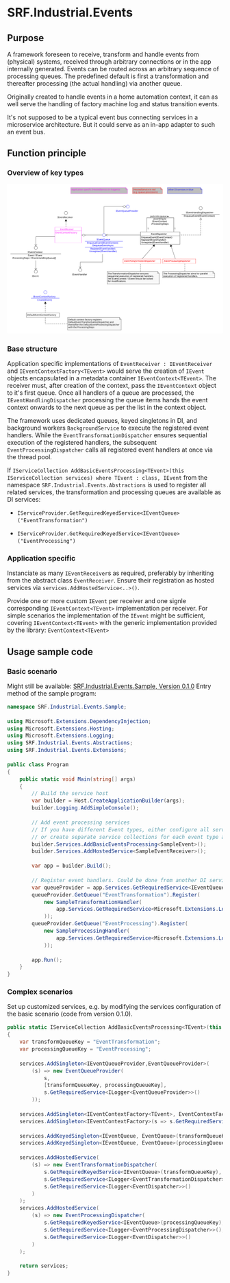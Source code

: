 # SRF.Industrial.Events

## Purpose

A framework foreseen to receive, transform and handle events from (physical) systems, received through arbitrary connections or in the app internally generated.
Events can be routed across an arbitrary sequence of processing queues. The predefined default is first a transformation and thereafter processing (the actual handling) via another queue.

Originally created to handle events in a home automation context, it can as well serve the handling of factory machine log and status transition events.

It's not supposed to be a typical event bus connecting services in a microservice architecture. But it could serve as an in-app adapter to such an event bus.

## Function principle

### Overview of key types

![Key types overview](Overview.svg)

### Base structure

Application specific implementations of `EventReceiver : IEventReceiver` and `IEventContextFactory<TEvent>` would serve the creation of `IEvent` objects encapsulated in a metadata container `IEventContext<TEvent>`. The receiver must, after creation of the context, pass the `IEventContext` object to
it's first queue. Once all handlers of a queue are processed, the `IEventHandlingDispatcher` processing the queue items hands the event context
onwards to the next queue as per the list in the context object.

The framework uses dedicated queues, keyed singletons in DI, and background workers `BackgroundService` to execute the registered event handlers.
While the `EventTransformationDispatcher` ensures sequential execution of the registered handlers, the subsequent `EventProcessingDispatcher` calls
all registered event handlers at once via the thread pool.

If `IServiceCollection AddBasicEventsProcessing<TEvent>(this IServiceCollection services) where TEvent : class, IEvent` from the namespace
`SRF.Industrial.Events.Abstractions` is used to register all related services, the transformation and processing queues are available as DI services:

- `IServiceProvider.GetRequiredKeyedService<IEventQueue>("EventTransformation")`

- `IServiceProvider.GetRequiredKeyedService<IEventQueue>("EventProcessing")`

### Application specific

Instanciate as many `IEventReceiver`s as required, preferably by inheriting from the abstract class `EventReceiver`.
Ensure their registration as hosted services via `services.AddHostedService<..>()`.

Provide one or more custom `IEvent` per receiver and one signle corresponding `IEventContext<TEvent>` implementation per receiver.
For simple scenarios the implementation of the `IEvent` might be sufficient, covering `IEventContext<TEvent>` with the generic implementation
provided by the library: `EventContext<TEvent>`

## Usage sample code

### Basic scenario

Might still be available: [SRF.Industrial.Events.Sample, Version 0.1.0](https://sfuchs.ch/div/SRF.Industrial.Events.Sample.v0.1.0.tar.gz)
Entry method of the sample program:

```csharp
namespace SRF.Industrial.Events.Sample;

using Microsoft.Extensions.DependencyInjection;
using Microsoft.Extensions.Hosting;
using Microsoft.Extensions.Logging;
using SRF.Industrial.Events.Abstractions;
using SRF.Industrial.Events.Extensions;

public class Program
{
    public static void Main(string[] args)
    {
        // Build the service host
        var builder = Host.CreateApplicationBuilder(args);
        builder.Logging.AddSimpleConsole();

        // Add event processing services
        // If you have different Event types, either configure all services directly here,
        // or create separate service collections for each event type and merge them into the main service collection
        builder.Services.AddBasicEventsProcessing<SampleEvent>();
        builder.Services.AddHostedService<SampleEventReceiver>();

        var app = builder.Build();

        // Register event handlers. Could be done from another DI service as well and at any time once services are available.
        var queueProvider = app.Services.GetRequiredService<IEventQueueProvider>();
        queueProvider.GetQueue("EventTransformation").Register(
            new SampleTransformationHandler(
                app.Services.GetRequiredService<Microsoft.Extensions.Logging.ILogger<EventHandlerBase<IEventContext<SampleEvent>>>>()
            ));
        queueProvider.GetQueue("EventProcessing").Register(
            new SampleProcessingHandler(
                app.Services.GetRequiredService<Microsoft.Extensions.Logging.ILogger<EventHandlerBase<IEventContext<SampleEvent>>>>()
            ));

        app.Run();
    }
}
```

### Complex scenarios

Set up customized services, e.g. by modifying the services configuration of the basic scenario (code from version 0.1.0).

```csharp
public static IServiceCollection AddBasicEventsProcessing<TEvent>(this IServiceCollection services) where TEvent : class, IEvent
{
    var transformQueueKey = "EventTransformation";
    var processingQueueKey = "EventProcessing";

    services.AddSingleton<IEventQueueProvider,EventQueueProvider>(
        (s) => new EventQueueProvider(
            s,
            [transformQueueKey, processingQueueKey],
            s.GetRequiredService<ILogger<EventQueueProvider>>()
        ));
        
    services.AddSingleton<IEventContextFactory<TEvent>, EventContextFactory<TEvent>>();
    services.AddSingleton<IEventContextFactory>(s => s.GetRequiredService<IEventContextFactory<TEvent>>());

    services.AddKeyedSingleton<IEventQueue, EventQueue>(transformQueueKey, (s, o) => new EventQueue(o as string ?? throw new ArgumentNullException(nameof(o)), s.GetRequiredService<ILogger<EventQueue>>()));
    services.AddKeyedSingleton<IEventQueue, EventQueue>(processingQueueKey, (s, o) => new EventQueue(o as string ?? throw new ArgumentNullException(nameof(o)), s.GetRequiredService<ILogger<EventQueue>>()));

    services.AddHostedService(
        (s) => new EventTransformationDispatcher(
            s.GetRequiredKeyedService<IEventQueue>(transformQueueKey),
            s.GetRequiredService<ILogger<EventTransformationDispatcher>>(),
            s.GetRequiredService<ILogger<EventDispatcher>>()
        )
    ); 
    services.AddHostedService(
        (s) => new EventProcessingDispatcher(
            s.GetRequiredKeyedService<IEventQueue>(processingQueueKey),
            s.GetRequiredService<ILogger<EventProcessingDispatcher>>(),
            s.GetRequiredService<ILogger<EventDispatcher>>()
        )
    );

    return services;
}
```
